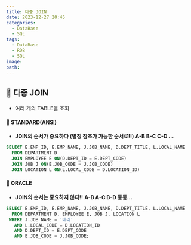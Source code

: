 ```yaml
---
title: 다중 JOIN
date: 2023-12-27 20:45
categories:
  - DataBase
  - SQL
tags:
  - DataBase
  - RDB
  - SQL
image: 
path:
---
```


## 🌈 다중 JOIN
- 여러 개의 TABLE을 조회

#### 🧶 STANDARD(ANSI)
+ **JOIN의 순서가 중요하다 (별칭 참조가 가능한 순서로!!)**
	**A-B B-C C-D ...**

```sql
SELECT E.EMP_ID, E.EMP_NAME, J.JOB_NAME, D.DEPT_TITLE, L.LOCAL_NAME
  FROM DEPARTMENT D
  JOIN EMPLOYEE E ON(D.DEPT_ID = E.DEPT_CODE)
  JOIN JOB J ON(E.JOB_CODE = J.JOB_CODE)
  JOIN LOCATION L ON(L.LOCAL_CODE = D.LOCATION_ID)
```

#### 🧶 ORACLE
+ **JOIN의 순서는 중요하지 않다!!**
	**A-B A-C B-D 등등…**

```sql
SELECT E.EMP_ID, E.EMP_NAME, J.JOB_NAME, D.DEPT_TITLE, L.LOCAL_NAME
  FROM DEPARTMENT D, EMPLOYEE E, JOB J, LOCATION L
 WHERE J.JOB_NAME = '대리'
   AND L.LOCAL_CODE = D.LOCATION_ID
   AND D.DEPT_ID = E.DEPT_CODE
   AND E.JOB_CODE = J.JOB_CODE;
```